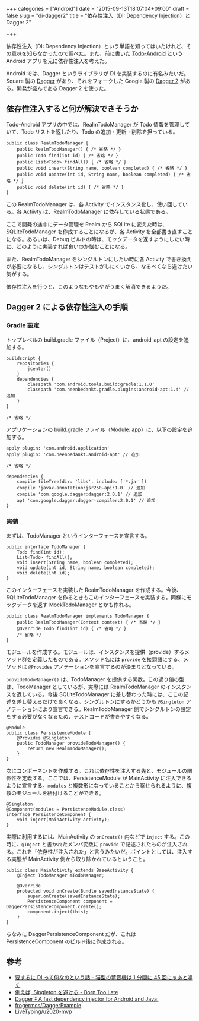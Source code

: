 +++
categories = ["Android"]
date = "2015-09-13T18:07:04+09:00"
draft = false
slug = "di-dagger2"
title = "依存性注入（DI: Dependency Injection）と Dagger 2"

+++

依存性注入（DI: Dependency Injection）という単語を知ってはいたけれど、その意味を知らなかったので調べた。また、前に書いた [Todo-Android](https://github.com/rakuishi/Todo-Android) という Android アプリを元に依存性注入を考えた。

Android では、Dagger というライブラリが DI を実装するのに有名みたいだ。Square 製の [Dagger](https://github.com/square/dagger) があり、それをフォークした  Google 製の [Dagger 2](https://github.com/google/dagger) がある。開発が盛んである Dagger 2 を使った。

## 依存性注入すると何が解決できそうか

Todo-Android アプリの中では、RealmTodoManager が Todo 情報を管理していて、Todo リストを返したり、Todo の追加・更新・削除を担っている。

    public class RealmTodoManager {
        public RealmTodoManager() { /* 省略 */ }
        public Todo find(int id) { /* 省略 */ }
        public List<Todo> findAll() { /* 省略 */ }
        public void insert(String name, boolean completed) { /* 省略 */ }
        public void update(int id, String name, boolean completed) { /* 省略 */ }
        public void delete(int id) { /* 省略 */ }
    }

この RealmTodoManager は、各 Activity でインスタンス化し、使い回している。各 Actiivty は、RealmTodoManager に依存している状態である。

ここで開発の途中にデータ管理を Realm から SQLite に変えた時は、SQLiteTodoManager を作成することになるが、各 Activity を全部書き直すことになる。あるいは、Debug ビルドの時は、モックデータを返すようにしたい時に、どのように実装すれば良いのか悩むことになる。

また、RealmTodoManager をシングルトンにしたい時に各 Activity で書き換えが必要になるし、シングルトンはテストがしにくいから、なるべくなら避けたい気がする。

依存性注入を行うと、このようなもやもやがうまく解消できるようだ。

## Dagger 2 による依存性注入の手順

### Gradle 設定

トップレベルの build.gradle ファイル（Project）に、android-apt の設定を追加する。

    buildscript {
        repositories {
            jcenter()
        }
        dependencies {
            classpath 'com.android.tools.build:gradle:1.1.0'
            classpath 'com.neenbedankt.gradle.plugins:android-apt:1.4' // 追加
        }
    }

    /* 省略 */

アプリケーションの build.gradle ファイル（Module: app）に、以下の設定を追加する。

    apply plugin: 'com.android.application'
    apply plugin: 'com.neenbedankt.android-apt' // 追加

    /* 省略 */

    dependencies {
        compile fileTree(dir: 'libs', include: ['*.jar'])
        compile 'javax.annotation:jsr250-api:1.0' // 追加
        compile 'com.google.dagger:dagger:2.0.1' // 追加
        apt 'com.google.dagger:dagger-compiler:2.0.1' // 追加
    }

### 実装

まずは、TodoManager というインターフェースを宣言する。

    public interface TodoManager {
        Todo find(int id);
        List<Todo> findAll();
        void insert(String name, boolean completed);
        void update(int id, String name, boolean completed);
        void delete(int id);
    }

このインターフェースを実装した RealmTodoManager を作成する。今後、SQLiteTodoManager を作るときもこのインターフェースを実装する。同様にモックデータを返す MockTodoManager とかも作れる。

    public class RealmTodoManager implements TodoManager {
        public RealmTodoManager(Context context) { /* 省略 */ }
        @Override Todo find(int id) { /* 省略 */ }
        /* 省略 */
    }

モジュールを作成する。モジュールは、インスタンスを提供（provide）するメソッド群を定義したものである。メソッド名には `provide` を接頭語にする、メソッドは `@Provides` アノテーションを宣言するのが決まりとなっている。

`provideTodoManager()` は、TodoManager を提供する関数。この返り値の型は、TodoManager としているが、実際には RealmTodoManager のインスタンスを返している。今後 SQLiteTodoManager に差し替わった時には、ここの記述を差し替えるだけで良くなる。シングルトンにするかどうかも `@Singleton` アノテーションにより宣言できる。RealmTodoManager 側でシングルトンの設定をする必要がなくなるため、テストコードが書きやすくなる。

    @Module
    public class PersistenceModule {
        @Provides @Singleton
        public TodoManager provideTodoManager() {
            return new RealmTodoManager();
        }
    }

次にコンポーネントを作成する。これは依存性を注入する先と、モジュールの関係性を定義する。ここでは、PersistenceModule が MainActivity に注入できるように宣言する。`modules` と複数形になっていることから察せられるように、複数のモジュールを紐付けることができる。

    @Singleton
    @Component(modules = PersistenceModule.class)
    interface PersistenceComponent {
        void inject(MainActivity activity);
    }

実際に利用するには、MainActivity の `onCreate()` 内などで `inject` する。この時に、`@Inject` と書かれたメンバ変数に `provide` で記述されたものが注入される。これを「依存性が注入された」と言うみたいだ。ポイントとしては、注入する実態が MainActivity 側から取り除かれているということ。

    public class MainActivity extends BaseActivity {
        @Inject TodoManager mTodoManager;

        @Override
        protected void onCreate(Bundle savedInstanceState) {
            super.onCreate(savedInstanceState);
            PersistenceComponent component = DaggerPersistenceComponent.create();
            component.inject(this);
        }
    }

ちなみに DaggerPersistenceComponent だが、これは PersistenceComponent のビルド後に作成される。

## 参考

* [要するに DI って何なのという話 - 猫型の蓄音機は 1 分間に 45 回にゃあと鳴く](http://nekogata.hatenablog.com/entry/2014/02/13/073043)
* [例えば, Singleton を避ける - Born Too Late](http://blog.yuyat.jp/archives/1500)
* [Dagger ‡ A fast dependency injector for Android and Java.](http://google.github.io/dagger/)
* [frogermcs/DaggerExample](https://github.com/frogermcs/DaggerExample)
* [LiveTyping/u2020-mvp](https://github.com/LiveTyping/u2020-mvp)
